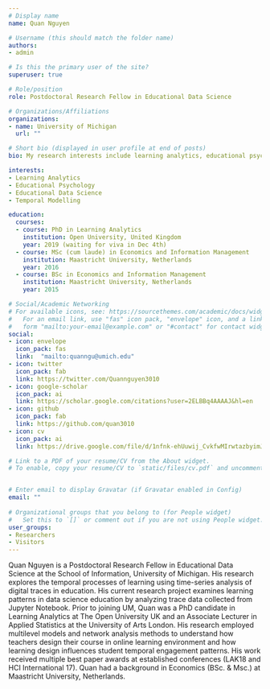 ```yaml
---
# Display name
name: Quan Nguyen

# Username (this should match the folder name)
authors:
- admin

# Is this the primary user of the site?
superuser: true

# Role/position
role: Postdoctoral Research Fellow in Educational Data Science

# Organizations/Affiliations
organizations:
- name: University of Michigan
  url: ""

# Short bio (displayed in user profile at end of posts)
bio: My research interests include learning analytics, educational psychology, data science, temporal modelling

interests:
- Learning Analytics
- Educational Psychology
- Educational Data Science
- Temporal Modelling

education:
  courses:
  - course: PhD in Learning Analytics
    institution: Open University, United Kingdom
    year: 2019 (waiting for viva in Dec 4th)
  - course: MSc (cum laude) in Economics and Information Management
    institution: Maastricht University, Netherlands
    year: 2016
  - course: BSc in Economics and Information Management
    institution: Maastricht University, Netherlands
    year: 2015

# Social/Academic Networking
# For available icons, see: https://sourcethemes.com/academic/docs/widgets/#icons
#   For an email link, use "fas" icon pack, "envelope" icon, and a link in the
#   form "mailto:your-email@example.com" or "#contact" for contact widget.
social:
- icon: envelope
  icon_pack: fas
  link:  "mailto:quanngu@umich.edu"
- icon: twitter
  icon_pack: fab
  link: https://twitter.com/Quannguyen3010
- icon: google-scholar
  icon_pack: ai
  link: https://scholar.google.com/citations?user=2ELBBq4AAAAJ&hl=en
- icon: github
  icon_pack: fab
  link: https://github.com/quan3010
- icon: cv
  icon_pack: ai
  link: https://drive.google.com/file/d/1nfnk-ehUuwij_CvkfwMIrwtazbyimJ-0/view?usp=sharing

# Link to a PDF of your resume/CV from the About widget.
# To enable, copy your resume/CV to `static/files/cv.pdf` and uncomment the lines below.  


# Enter email to display Gravatar (if Gravatar enabled in Config)
email: ""
  
# Organizational groups that you belong to (for People widget)
#   Set this to `[]` or comment out if you are not using People widget.  
user_groups:
- Researchers
- Visitors
---
```


Quan Nguyen is a Postdoctoral Research Fellow in Educational Data Science at the School of Information, University of Michigan. His research explores the temporal processes of learning using time-series analysis of digital traces in education. His current research project examines learning patterns in data science education by analyzing trace data collected from Jupyter Notebook. Prior to joining UM, Quan was a PhD candidate in Learning Analytics at The Open University UK and an Associate Lecturer in Applied Statistics at the University of Arts London. His research employed multilevel models and network analysis methods to understand how teachers design their course in online learning environment and how learning design influences student temporal engagement patterns. His work received multiple best paper awards at established conferences (LAK18 and HCI International 17). Quan had a background in Economics (BSc. & Msc.) at Maastricht University, Netherlands.

